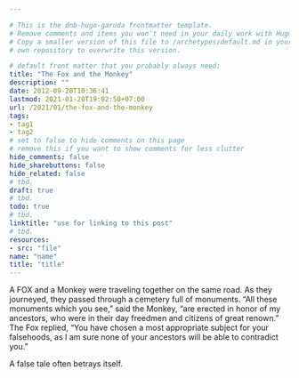 ```yaml
---

# This is the dnb-hugo-garuda frontmatter template.
# Remove comments and items you won't need in your daily work with Hugo.
# Copy a smaller version of this file to /archetypes/default.md in your
# own repository to overwrite this version.

# default front matter that you probably always need:
title: "The Fox and the Monkey"
description: ""
date: 2012-09-28T10:36:41
lastmod: 2021-01-20T19:02:50+07:00
url: /2021/01/the-fox-and-the-monkey
tags:
- tag1
- tag2
# set to false to hide comments on this page
# remove this if you want to show comments for less clutter
hide_comments: false
hide_sharebuttons: false
hide_related: false
# tbd.
draft: true
# tbd.
todo: true
# tbd.
linktitle: "use for linking to this post"
# tbd.
resources:
- src: "file"
name: "name"
title: "title"
---
```



A FOX and a Monkey were traveling together on the same road. As they journeyed, they passed through a cemetery full of monuments. “All these monuments which you see,” said the Monkey, “are erected in honor of my ancestors, who were in their day freedmen and citizens of great renown.” The Fox replied, “You have chosen a most appropriate subject for your falsehoods, as I am sure none of your ancestors will be able to contradict you.”

A false tale often betrays itself.


